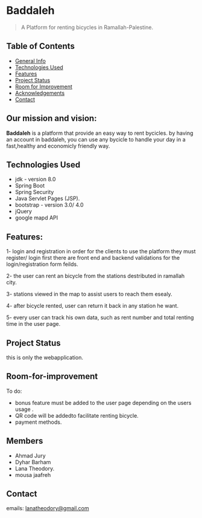 # Baddaleh
> A Platform for renting bicycles in Ramallah-Palestine.

## Table of Contents
* [General Info](#our-mission)
* [Technologies Used](#technologies-used)
* [Features](#features)
* [Project Status](#project-status)
* [Room for Improvement](#room-for-improvement)
* [Acknowledgements](#members)
* [Contact](#contact)



## Our mission and vision:
**Baddaleh** is a platform that provide an easy way to rent bycicles.
by having an account in baddaleh, you can use any bycicle to handle your day in a fast,healthy and economicly friendly way. 


## Technologies Used
- jdk - version 8.0
- Spring Boot
- Spring Security
- Java Servlet Pages (JSP).
- bootstrap - version 3.0/ 4.0
- jQuery
- google mapd API


## Features:

1- login and registration
in order for the clients  to use the platform they must register/ login first
there are front end and backend validations for the login/registration form feilds.

2- the user can rent  an bicycle from the stations destributed in ramallah city.

3- stations viewed in the map to assist users to reach them esealy.

4- after bicycle rented, user can return it back in any station he want. 

5- every user can track his own data, such as rent number and total renting time in the user page. 



## Project Status
this is only the webapplication.

## Room-for-improvement
To do:
- bonus  feature must be added to the user page depending on the users usage .
- QR code will be addedto facilitate renting bicycle.
- payment methods.


## Members
- Ahmad Jury
- Dyhar Barham
- Lana Theodory.
- mousa jaafreh


## Contact
emails: 
lanatheodory@gmail.com


